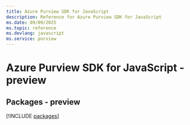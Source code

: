 ```yaml
---
title: Azure Purview SDK for JavaScript
description: Reference for Azure Purview SDK for JavaScript
ms.date: 09/09/2025
ms.topic: reference
ms.devlang: javascript
ms.service: purview
---
```

# Azure Purview SDK for JavaScript - preview
## Packages - preview
[!INCLUDE [packages](purview-index.md)]